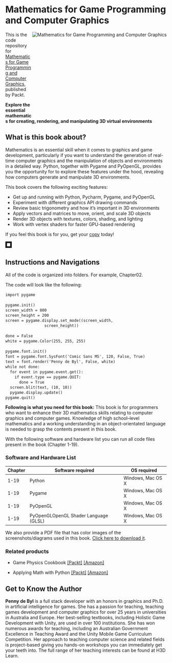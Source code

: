 # Mathematics for Game Programming and Computer Graphics

<a href="https://www.packtpub.com/product/mathematics-for-game-programming-and-computer-graphics/9781801077330"><img src="https://static.packt-cdn.com/products/9781801077330/cover/smaller" alt="Mathematics for Game Programming and Computer Graphics" height="256px" align="right"></a>

This is the code repository for [Mathematics for Game Programming and Computer Graphics](https://www.packtpub.com/product/mathematics-for-game-programming-and-computer-graphics/9781801077330), published by Packt.

**Explore the essential mathematics for creating, rendering, and manipulating 3D virtual environments**

## What is this book about?
Mathematics is an essential skill when it comes to graphics and game development, particularly if you want to understand the generation of real-time computer graphics and the manipulation of objects and environments in a detailed way. Python, together with Pygame and PyOpenGL, provides you the opportunity for to explore these features under the hood, revealing how computers generate and manipulate 3D environments.

This book covers the following exciting features: 
* Get up and running with Python, Pycharm, Pygame, and PyOpenGL
* Experiment with different graphics API drawing commands
* Review basic trigonometry and how it’s important in 3D environments
* Apply vectors and matrices to move, orient, and scale 3D objects
* Render 3D objects with textures, colors, shading, and lighting
* Work with vertex shaders for faster GPU-based rendering

If you feel this book is for you, get your [copy](https://www.amazon.com/dp/1801077339) today!

<a href="https://www.packtpub.com/?utm_source=github&utm_medium=banner&utm_campaign=GitHubBanner"><img src="https://raw.githubusercontent.com/PacktPublishing/GitHub/master/GitHub.png" 
alt="https://www.packtpub.com/" border="5" /></a>


## Instructions and Navigations
All of the code is organized into folders. For example, Chapter02.

The code will look like the following:
```
import pygame

pygame.init()
screen_width = 800
screen_height = 200
screen = pygame.display.set_mode((screen_width, 
                 screen_height))

done = False
white = pygame.Color(255, 255, 255)

pygame.font.init()
font = pygame.font.SysFont('Comic Sans MS', 120, False, True)
text = font.render('Penny de Byl', False, white)
while not done:
  for event in pygame.event.get():
    if event.type == pygame.QUIT:
      done = True
  screen.blit(text, (10, 10))
  pygame.display.update()
pygame.quit()

```

**Following is what you need for this book:**
This book is for programmers who want to enhance their 3D mathematics skills relating to computer graphics and computer games. Knowledge of high school–level mathematics and a working understanding in an object-orientated language is needed to grasp the contents present in this book.

With the following software and hardware list you can run all code files present in the book (Chapter 1-19).

### Software and Hardware List

| Chapter  | Software required                   | OS required                        |
| -------- | ------------------------------------| -----------------------------------|
| 1-19        | Python                    | Windows, Mac OS X |
| 1-19     | Pygame           | Windows, Mac OS X |
| 1-19      | PyOpenGL          | Windows, Mac OS X |
| 1-19    | PyOpenGLOpenGL Shader Language (GLSL)           | Windows, Mac OS X |



We also provide a PDF file that has color images of the screenshots/diagrams used in this book. [Click here to download it](https://packt.link/rmsvT).


### Related products <Other books you may enjoy>
* Game Physics Cookbook [[Packt]](https://www.packtpub.com/product/game-physics-cookbook/9781787123663) [[Amazon]](https://www.amazon.com/dp/1787123669)

* Applying Math with Python [[Packt]](https://www.packtpub.com/product/applying-math-with-python/9781838989750) [[Amazon]](https://www.amazon.com/dp/1838989757)

## Get to Know the Author
**Penny de Byl**
is a full stack developer with an honors in graphics and Ph.D. in artificial intelligence for games. She has a passion for teaching, teaching games development and computer graphics for over 25 years in universities in Australia and Europe. Her best-selling textbooks, including Holistic Game Development with Unity, are used in over 100 institutions. She has won numerous awards for teaching, including an Australian Government Excellence in Teaching Award and the Unity Mobile Game Curriculum Competition. Her approach to teaching computer science and related fields is project-based giving you hands-on workshops you can immediately get your teeth into. The full range of her teaching interests can be found at H3D Learn.




